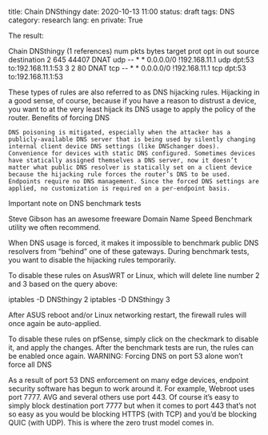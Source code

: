 title: Chain DNSthingy
date: 2020-10-13 11:00
status: draft
tags: DNS
category: research
lang: en
private: True

The result:

Chain DNSthingy (1 references)
num pkts bytes target prot opt in out source destination
2 645 44407 DNAT udp -- * * 0.0.0.0/0 !192.168.11.1 udp dpt:53 to:192.168.11.1:53
3 2 80 DNAT tcp -- * * 0.0.0.0/0 !192.168.11.1 tcp dpt:53 to:192.168.11.1:53

These types of rules are also referred to as DNS hijacking rules. Hijacking in a good sense, of course, because if you have a reason to distrust a device, you want to at the very least hijack its DNS usage to apply the policy of the router.
Benefits of forcing DNS

    DNS poisoning is mitigated, especially when the attacker has a publicly-available DNS server that is being used by silently changing internal client device DNS settings (like DNSchanger does).
    Convenience for devices with static DNS configured. Sometimes devices have statically assigned themselves a DNS server, now it doesn’t matter what public DNS resolver is statically set on a client device because the hijacking rule forces the router’s DNS to be used.
    Endpoints require no DNS management. Since the forced DNS settings are applied, no customization is required on a per-endpoint basis.

Important note on DNS benchmark tests

Steve Gibson has an awesome freeware Domain Name Speed Benchmark utility we often recommend.

When DNS usage is forced, it makes it impossible to benchmark public DNS resolvers from “behind” one of these gateways. During benchmark tests, you want to disable the hijacking rules temporarily.

To disable these rules on AsusWRT or Linux, which will delete line number 2 and 3 based on the query above:

iptables -D DNSthingy 2
iptables -D DNSthingy 3

After ASUS reboot and/or Linux networking restart, the firewall rules will once again be auto-applied.

To disable these rules on pfSense, simply click on the checkmark to disable it, and apply the changes. After the benchmark tests are run, the rules can be enabled once again.
WARNING: Forcing DNS on port 53 alone won’t force all DNS

As a result of port 53 DNS enforcement on many edge devices, endpoint security software has begun to work around it. For example, Webroot uses port 7777. AVG and several others use port 443. Of course it’s easy to simply block destination port 7777 but when it comes to port 443 that’s not so easy as you would be blocking HTTPS (with TCP) and you’d be blocking QUIC (with UDP). This is where the zero trust model comes in.
